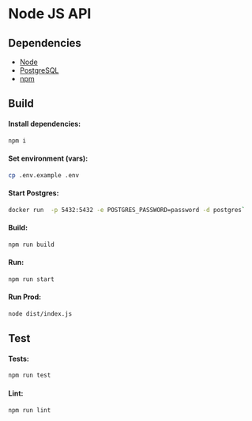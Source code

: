 # Node JS API

## Dependencies  

- [Node](https://nodejs.org/en/)
- [PostgreSQL](https://www.postgresql.org/)
- [npm](https://www.npmjs.com/)

## Build

#### Install dependencies:
```sh
npm i
```

#### Set environment (vars):
```sh
cp .env.example .env
```

#### Start Postgres:
```sh
docker run  -p 5432:5432 -e POSTGRES_PASSWORD=password -d postgres`
```

#### Build:
```sh
npm run build
```

#### Run:
```sh
npm run start
```
#### Run Prod:
```sh
node dist/index.js
```

## Test

#### Tests:
```sh
npm run test
```

#### Lint:
```sh
npm run lint
```
